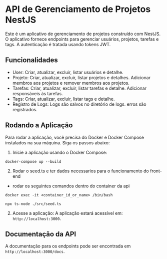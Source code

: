 
# API de Gerenciamento de Projetos NestJS

Este é um aplicativo de gerenciamento de projetos construído com NestJS. O aplicativo fornece endpoints para gerenciar usuários, projetos, tarefas e tags. A autenticação é tratada usando tokens JWT.

## Funcionalidades

- User: Criar, atualizar, excluir, listar usuários e detalhe.
- Projeto: Criar, atualizar, excluir, listar projetos e detalhes. Adicionar membros aos projetos e remover membros aos projetos.
- Tarefas: Criar, atualizar, excluir, listar tarefas e detalhe. Adicionar responsáveis às tarefas.
- Tags: Criar, atualizar, excluir, listar tags e detalhe.
- Registro de Logs: Logs são salvos no diretório de logs. erros são registrados.

## Rodando a Aplicação

Para rodar a aplicação, você precisa do Docker e Docker Compose instalados na sua máquina. Siga os passos abaixo:

1. Inicie a aplicação usando o Docker Compose:

```
docker-compose up --build
```

2. Rodar o seed.ts e ter dados necessarios para o funcionamento do front-end
- rodar os seguintes comandos dentro do container da api

```
docker exec -it <container_id_or_name> /bin/bash
```
```
npx ts-node ./src/seed.ts
```

2. Acesse a aplicação: A aplicação estará acessível em: ```http://localhost:3000```.

## Documentação da API

A documentação para os endpoints pode ser encontrada em ```http://localhost:3000/docs```.